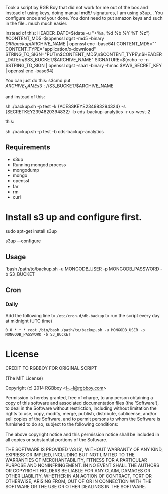 Took a script by RGB Boy that did not work for me out of the box and instead of using keys, doing manual md5/ signatures, I am using s3up... You configure once and your done. 
You dont need to put amazon keys and such in the file.. much much easier. 

Instead of this:
HEADER_DATE=$(date -u "+%a, %d %b %Y %T %z")
#CONTENT_MD5=$(openssl dgst -md5 -binary $DIR/backup/$ARCHIVE_NAME | openssl enc -base64)
CONTENT_MD5=""
CONTENT_TYPE="application/x-download"
STRING_TO_SIGN="PUT\n$CONTENT_MD5\n$CONTENT_TYPE\n$HEADER_DATE\n/$S3_BUCKET/$ARCHIVE_NAME"
SIGNATURE=$(echo -e -n $STRING_TO_SIGN | openssl dgst -sha1 -binary -hmac $AWS_SECRET_KEY | openssl enc -base64)

You can just do this:
s3cmd put $ARCHIVE_NAME s3://$S3_BUCKET/$ARCHIVE_NAME


and instead of this:

sh ./backup.sh -p test -k {ACESSKEY8234983294324}  -s {SECRETKEY2394820394832}  -b cds-backup-analytics -r us-west-2 

this:

sh ./backup.sh -p test  -b cds-backup-analytics 


## Requirements

* s3up
* Running mongod process
* mongodump
* mongo
* openssl
* tar
* rm
* curl

# Install s3 up and configure first.
sudo apt-get install s3up

s3up --configure

## Usage

`bash /path/to/backup.sh -u MONGODB_USER -p MONGODB_PASSWORD -b S3_BUCKET


## Cron

### Daily

Add the following line to `/etc/cron.d/db-backup` to run the script every day at midnight (UTC time) 

    0 0 * * * root /bin/bash /path/to/backup.sh -u MONGODB_USER -p MONGODB_PASSWORD -b S3_BUCKET

# License 

CREDIT TO RGBBOY FOR ORIGINAL SCRIPT  

(The MIT License)

Copyright (c) 2014 RGBboy &lt;l-_-l@rgbboy.com&gt;

Permission is hereby granted, free of charge, to any person obtaining
a copy of this software and associated documentation files (the
'Software'), to deal in the Software without restriction, including
without limitation the rights to use, copy, modify, merge, publish,
distribute, sublicense, and/or sell copies of the Software, and to
permit persons to whom the Software is furnished to do so, subject to
the following conditions:

The above copyright notice and this permission notice shall be
included in all copies or substantial portions of the Software.

THE SOFTWARE IS PROVIDED 'AS IS', WITHOUT WARRANTY OF ANY KIND,
EXPRESS OR IMPLIED, INCLUDING BUT NOT LIMITED TO THE WARRANTIES OF
MERCHANTABILITY, FITNESS FOR A PARTICULAR PURPOSE AND NONINFRINGEMENT.
IN NO EVENT SHALL THE AUTHORS OR COPYRIGHT HOLDERS BE LIABLE FOR ANY
CLAIM, DAMAGES OR OTHER LIABILITY, WHETHER IN AN ACTION OF CONTRACT,
TORT OR OTHERWISE, ARISING FROM, OUT OF OR IN CONNECTION WITH THE
SOFTWARE OR THE USE OR OTHER DEALINGS IN THE SOFTWARE.
